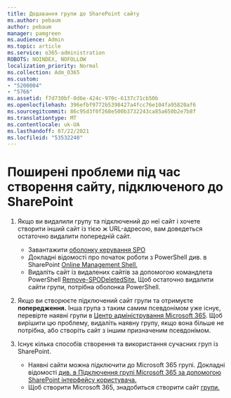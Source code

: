 ```yaml
---
title: Додавання групи до SharePoint сайту
ms.author: pebaum
author: pebaum
manager: pamgreen
ms.audience: Admin
ms.topic: article
ms.service: o365-administration
ROBOTS: NOINDEX, NOFOLLOW
localization_priority: Normal
ms.collection: Adm_O365
ms.custom:
- "5200004"
- "5766"
ms.assetid: f7d730bf-0d6e-424c-970c-6137c71cb50b
ms.openlocfilehash: 396efbf9772b5398427a4fcc76e104fa95820af6
ms.sourcegitcommit: 86c95d3f0f268e500b3732243ca85a650b2e7b8f
ms.translationtype: MT
ms.contentlocale: uk-UA
ms.lasthandoff: 07/22/2021
ms.locfileid: "53532240"
---
```

# <a name="common-issues-when-creating-a-group-connected-site-in-sharepoint"></a>Поширені проблеми під час створення сайту, підключеного до SharePoint

1. Якщо ви видалили групу та підключений до неї сайт і хочете створити інший сайт із тією ж URL-адресою, вам доведеться остаточно видалити попередній сайт.

   - Завантажити [оболонку керування SPO](https://support.office.com/article/introduction-to-the-sharepoint-online-management-shell-c16941c3-19b4-4710-8056-34c034493429)
   - Докладні відомості про початок роботи з PowerShell див. в SharePoint [Online Management Shell.](/powershell/module/sharepoint-online/remove-sposite)
   - Видаліть сайт із видалених сайтів за допомогою командлета PowerShell [Remove-SPODeletedSite.](/powershell/module/sharepoint-online/remove-sposite?view=sharepoint-ps) Щоб остаточно видалити сайти групи, потрібна оболонка PowerShell.

1. Якщо ви створюєте підключений сайт групи та отримуєте **попередження.** Інша група з таким самим псевдонімом уже існує, перевірте наявні групи в [Центр адміністрування Microsoft 365](https://admin.microsoft.com/AdminPortal/Home#/groups). Щоб вирішити цю проблему, видаліть наявну групу, якщо вона більше не потрібна, або створіть сайт з іншим призначеним псевдонімом.

1. Існує кілька способів створення та використання сучасних груп із SharePoint.

   - Наявні сайти можна підключити до Microsoft 365 групі. Докладні відомості [див. в Підключення групі Microsoft 365 за допомогою SharePoint інтерфейсу користувача.](/sharepoint/dev/transform/modernize-connect-to-office365-group#connect-an-office-365-group-using-the-sharepoint-user-interface)
   - Щоб створити Microsoft 365, знадобиться створити сайт [групи.](https://admin.microsoft.com/sharepoint)
